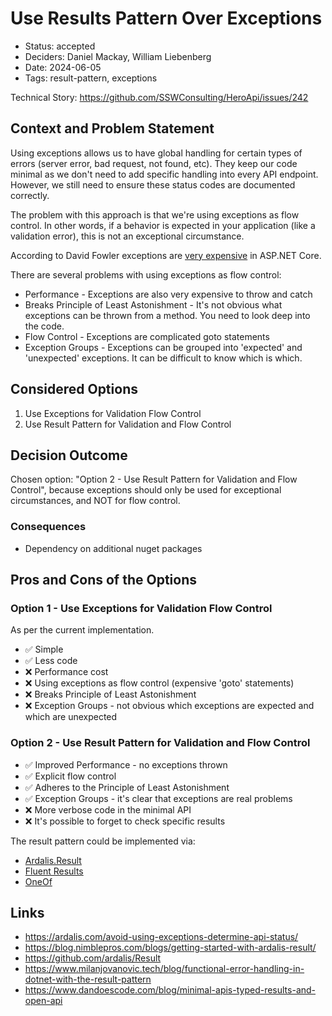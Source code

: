# Use Results Pattern Over Exceptions

- Status: accepted
- Deciders: Daniel Mackay, William Liebenberg
- Date: 2024-06-05
- Tags: result-pattern, exceptions

Technical Story: https://github.com/SSWConsulting/HeroApi/issues/242

## Context and Problem Statement

Using exceptions allows us to have global handling for certain types of errors (server error, bad request, not found, etc). They keep our code minimal as we don't need to add specific handling into every API endpoint. However, we still need to ensure these status codes are documented correctly.

The problem with this approach is that we're using exceptions as flow control. In other words, if a behavior is expected in your application (like a validation error), this is not an exceptional circumstance.

According to David Fowler exceptions are [very expensive](https://github.com/dotnet/aspnetcore/issues/46280#issuecomment-1527898867) in ASP.NET Core.

There are several problems with using exceptions as flow control:

- Performance - Exceptions are also very expensive to throw and catch
- Breaks Principle of Least Astonishment - It's not obvious what exceptions can be thrown from a method. You need to look deep into the code.
- Flow Control - Exceptions are complicated goto statements
- Exception Groups - Exceptions can be grouped into 'expected' and 'unexpected' exceptions. It can be difficult to know which is which.

## Considered Options

1. Use Exceptions for Validation Flow Control
2. Use Result Pattern for Validation and Flow Control

## Decision Outcome

Chosen option: "Option 2 - Use Result Pattern for Validation and Flow Control", because exceptions should only be used for exceptional circumstances, and NOT for flow control.

### Consequences <!-- optional -->

- Dependency on additional nuget packages

## Pros and Cons of the Options <!-- optional -->

### Option 1 - Use Exceptions for Validation Flow Control

As per the current implementation.

- ✅ Simple
- ✅ Less code
- ❌ Performance cost
- ❌ Using exceptions as flow control (expensive 'goto' statements)
- ❌ Breaks Principle of Least Astonishment
- ❌ Exception Groups - not obvious which exceptions are expected and which are unexpected

### Option 2 - Use Result Pattern for Validation and Flow Control

- ✅ Improved Performance - no exceptions thrown
- ✅ Explicit flow control
- ✅ Adheres to the Principle of Least Astonishment
- ✅ Exception Groups - it's clear that exceptions are real problems
- ❌ More verbose code in the minimal API
- ❌ It's possible to forget to check specific results

The result pattern could be implemented via:

- [Ardalis.Result](https://github.com/ardalis/Result)
- [Fluent Results](https://github.com/altmann/FluentResults)
- [OneOf](https://github.com/mcintyre321/OneOf)

## Links <!-- optional -->

- https://ardalis.com/avoid-using-exceptions-determine-api-status/
- https://blog.nimblepros.com/blogs/getting-started-with-ardalis-result/
- https://github.com/ardalis/Result
- https://www.milanjovanovic.tech/blog/functional-error-handling-in-dotnet-with-the-result-pattern
- https://www.dandoescode.com/blog/minimal-apis-typed-results-and-open-api
